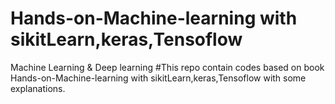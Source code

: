 # Hands-on-Machine-learning with sikitLearn,keras,Tensoflow
Machine Learning &amp; Deep learning
#This repo contain codes based on book Hands-on-Machine-learning with sikitLearn,keras,Tensoflow with some explanations.
